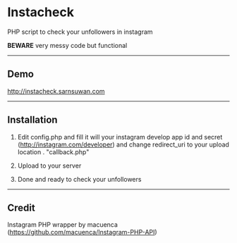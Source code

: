 Instacheck
==========

PHP script to check your unfollowers in instagram

**BEWARE** very messy code but functional

----------------
Demo
----------------
http://instacheck.sarnsuwan.com

----------------
  Installation
----------------
1) Edit config.php and fill it will your instagram develop app id and secret (http://instagram.com/developer) and change redirect_uri to your upload location . "callback.php"

2) Upload to your server

3) Done and ready to check your unfollowers

----------------
Credit
----------------

Instagram PHP wrapper by macuenca (https://github.com/macuenca/Instagram-PHP-API)
